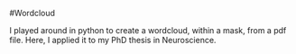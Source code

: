 #Wordcloud

I played around in python to create a wordcloud, within a mask, from a pdf file. 
Here, I applied it to my PhD thesis in Neuroscience.  